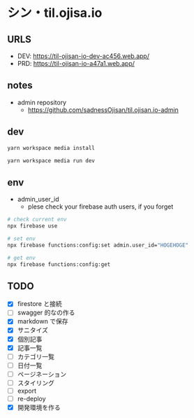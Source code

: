 # シン・til.ojisa.io

## URLS

- DEV: https://til-ojisan-io-dev-ac456.web.app/
- PRD: https://til-ojisan-io-a47a1.web.app/

## notes

- admin repository
  - https://github.com/sadnessOjisan/til.ojisan.io-admin

## dev

```sh
yarn workspace media install

yarn workspace media run dev
```

## env

- admin_user_id
  - plese check your firebase auth users, if you forget

```sh
# check current env
npx firebase use

# set env
npx firebase functions:config:set admin.user_id="HOGEHOGE"

# get env
npx firebase functions:config:get
```

## TODO

- [x] firestore と接続
- [ ] swagger 的なの作る
- [x] markdown で保存
- [x] サニタイズ
- [x] 個別記事
- [x] 記事一覧
- [ ] カテゴリ一覧
- [ ] 日付一覧
- [ ] ページネーション
- [ ] スタイリング
- [ ] export
- [ ] re-deploy
- [x] 開発環境を作る
